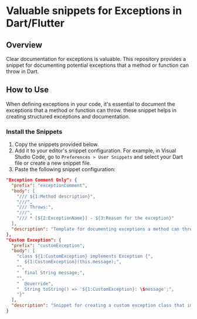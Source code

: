 # Valuable snippets for Exceptions in Dart/Flutter

## Overview

Clear documentation for exceptions is valuable. This repository provides a snippet for documenting potential exceptions that a method or function can throw in Dart.

## How to Use

When defining exceptions in your code, it's essential to document the exceptions that a method or function can throw. these snippet helps in creating structured exceptions and documentation.

### Install the Snippets

1. Copy the snippets provided below.
2. Add it to your editor's snippet configuration. For example, in Visual Studio Code, go to `Preferences > User Snippets` and select your Dart file or create a new snippet file.
3. Paste the following snippet configuration:

```json
"Exception Comment Only": {
  "prefix": "exceptionComment",
  "body": [
    "/// ${1:Method description}",
    "///",
    "/// Throws:",
    "///",
    "/// * [${2:ExceptionName}] - ${3:Reason for the exception}"
  ],
  "description": "Template for documenting exceptions a method can throw"
},
"Custom Exception": {
  "prefix": "customException",
  "body": [
    "class ${1:CustomException} implements Exception {",
    "  ${1:CustomException}(this.message);",
    "",
    "  final String message;",
    "",
    "  @override",
    "  String toString() => '${1:CustomException}: \$message';",
    "}"
  ],
  "description": "Snippet for creating a custom exception class that implements Exception."
}
```
